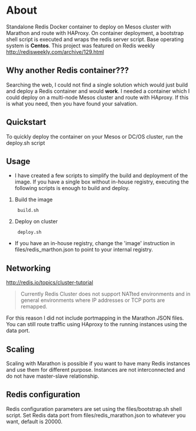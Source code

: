 # About

Standalone Redis Docker container to deploy on Mesos cluster with Marathon and route with HAProxy.
On container deployment, a bootstrap shell script is executed and wraps the redis server script. Base operating system is **Centos**. 
This project was featured on Redis weekly http://redisweekly.com/archive/129.html

## Why another Redis container???

Searching the web, I could not find a single solution which would just build and deploy a Redis container and would **work**. I needed a container which I could deploy on a multi-node Mesos cluster and route with HAproxy. If this is what you need, then you have found your salvation.

## Quickstart

To quickly deploy the container on your Mesos or DC/OS cluster, run the deploy.sh script


## Usage 

- I have created a few scripts to simplify the build and deployment of the image.
If you have a single box without in-house registry, executing the following scripts is enough to build and deploy.

1. Build the image

        build.sh

2. Deploy on cluster

        deploy.sh

- If you have an in-house registry, change the 'image' instruction in files/redis_marthon.json to point to your internal registry.


## Networking

http://redis.io/topics/cluster-tutorial

> Currently Redis Cluster does not support NATted environments and in general environments where IP addresses or TCP ports are remapped.

For this reason I did not include portmapping in the Marathon JSON files.
You can still route traffic using HAproxy to the running instances using the data port.

## Scaling

Scaling with Marathon is possible if you want to have many Redis instances and use them for different purpose.
Instances are not interconnected and do not have master-slave relationship.

## Redis configuration

Redis configuration parameters are set using the files/bootstrap.sh shell script.
Set Redis data port from files/redis_marathon.json to whatever you want, default is 20000.
